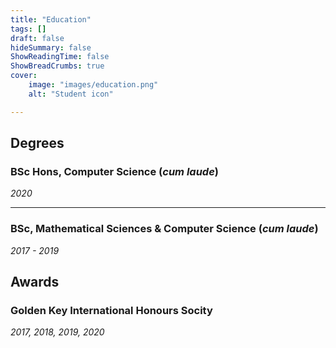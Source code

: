 ```yaml
---
title: "Education"
tags: []
draft: false
hideSummary: false
ShowReadingTime: false
ShowBreadCrumbs: true
cover:
    image: "images/education.png"
    alt: "Student icon"

---
```

## Degrees 

### BSc Hons, Computer Science (*cum laude*) 
*2020*

---

### BSc, Mathematical Sciences & Computer Science (*cum laude*)
*2017 - 2019*

## Awards

### Golden Key International Honours Socity
*2017, 2018, 2019, 2020*